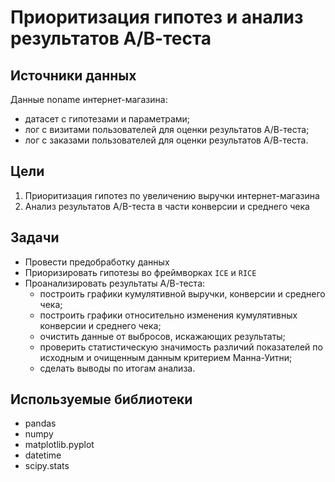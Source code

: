 # Приоритизация гипотез и анализ результатов А/В-теста

## Источники данных
Данные noname интернет-магазина:
- датасет с гипотезами и параметрами;
- лог с визитами пользователей для оценки результатов А/В-теста;
- лог с заказами пользователей для оценки результатов А/В-теста.

## Цели
1. Приоритизация гипотез по увеличению выручки интернет-магазина
2. Анализ результатов A/B-теста в части конверсии и среднего чека

## Задачи
- Провести предобработку данных
- Приоризировать гипотезы во фреймворках `ICE` и `RICE` 
- Проанализировать результаты А/В-теста:
  - построить графики кумулятивной выручки, конверсии и среднего чека;
  - построить графики относительно изменения кумулятивных конверсии и среднего чека;
  - очистить данные от выбросов, искажающих результаты;
  - проверить статистическую значимость различий показателей по исходным и очищенным данным критерием Манна-Уитни;
  - сделать выводы по итогам анализа.

## Используемые библиотеки
- pandas
- numpy
- matplotlib.pyplot
- datetime
- scipy.stats

